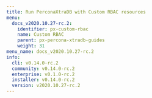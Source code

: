 ```yaml
---
title: Run PerconaXtraDB with Custom RBAC resources
menu:
  docs_v2020.10.27-rc.2:
    identifier: px-custom-rbac
    name: Custom RBAC
    parent: px-percona-xtradb-guides
    weight: 31
menu_name: docs_v2020.10.27-rc.2
info:
  cli: v0.14.0-rc.2
  community: v0.14.0-rc.2
  enterprise: v0.1.0-rc.2
  installer: v0.14.0-rc.2
  version: v2020.10.27-rc.2
---
```



